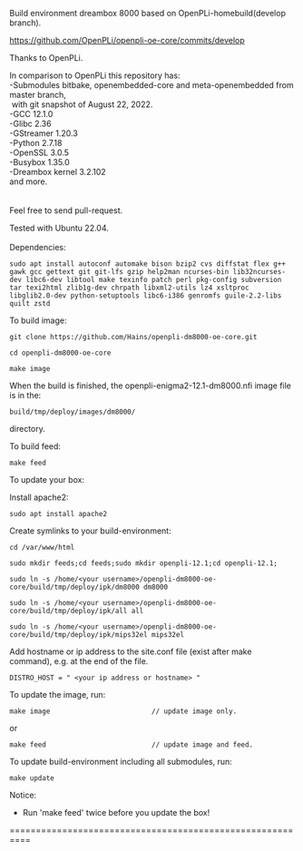Build environment dreambox 8000 based on OpenPLi-homebuild(develop branch).

https://github.com/OpenPLi/openpli-oe-core/commits/develop

Thanks to OpenPLi.

In comparison to OpenPLi this repository has:<br>
-Submodules bitbake, openembedded-core and meta-openembedded from master branch,<br>
&nbsp;with git snapshot of August 22, 2022.<br>
-GCC 12.1.0<br>
-Glibc 2.36<br>
-GStreamer 1.20.3<br>
-Python 2.7.18<br>
-OpenSSL 3.0.5<br>
-Busybox 1.35.0<br>
-Dreambox kernel 3.2.102<br>
and more.<br>
<br>
<br>
Feel free to send pull-request.

Tested with Ubuntu 22.04.
<br>
<br>
Dependencies:
```
sudo apt install autoconf automake bison bzip2 cvs diffstat flex g++ gawk gcc gettext git git-lfs gzip help2man ncurses-bin lib32ncurses-dev libc6-dev libtool make texinfo patch perl pkg-config subversion tar texi2html zlib1g-dev chrpath libxml2-utils lz4 xsltproc libglib2.0-dev python-setuptools libc6-i386 genromfs guile-2.2-libs quilt zstd
```
To build image:
```
git clone https://github.com/Hains/openpli-dm8000-oe-core.git

cd openpli-dm8000-oe-core

make image
```
When the build is finished, the openpli-enigma2-12.1-dm8000.nfi image file is in the:
```
build/tmp/deploy/images/dm8000/
```
directory.

To build feed:
```
make feed
```

To update your box:

Install apache2:
```
sudo apt install apache2
```
Create symlinks to your build-environment:
```
cd /var/www/html

sudo mkdir feeds;cd feeds;sudo mkdir openpli-12.1;cd openpli-12.1;

sudo ln -s /home/<your username>/openpli-dm8000-oe-core/build/tmp/deploy/ipk/dm8000 dm8000 

sudo ln -s /home/<your username>/openpli-dm8000-oe-core/build/tmp/deploy/ipk/all all

sudo ln -s /home/<your username>/openpli-dm8000-oe-core/build/tmp/deploy/ipk/mips32el mips32el
```
Add hostname or ip address to the site.conf file (exist after make command), e.g. at the end of the file.
```
DISTRO_HOST = " <your ip address or hostname> "
```
To update the image, run:
```
make image                         // update image only.
```
or  
```
make feed                          // update image and feed.
```

To update build-environment including all submodules, run:
```
make update
```

Notice: 
* Run 'make feed' twice before you update the box!

==========================================================

